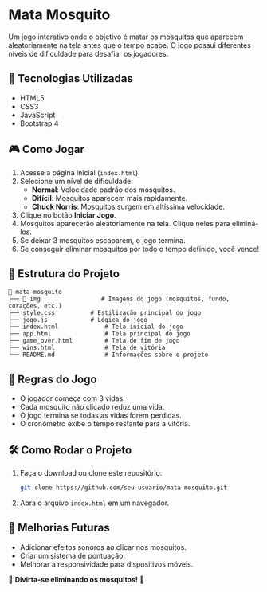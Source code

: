 # Mata Mosquito

Um jogo interativo onde o objetivo é matar os mosquitos que aparecem aleatoriamente na tela antes que o tempo acabe. O jogo possui diferentes níveis de dificuldade para desafiar os jogadores.

## 📌 Tecnologias Utilizadas
- HTML5
- CSS3
- JavaScript
- Bootstrap 4

## 🎮 Como Jogar
1. Acesse a página inicial (`index.html`).
2. Selecione um nível de dificuldade:
   - **Normal**: Velocidade padrão dos mosquitos.
   - **Difícil**: Mosquitos aparecem mais rapidamente.
   - **Chuck Norris**: Mosquitos surgem em altíssima velocidade.
3. Clique no botão **Iniciar Jogo**.
4. Mosquitos aparecerão aleatoriamente na tela. Clique neles para eliminá-los.
5. Se deixar 3 mosquitos escaparem, o jogo termina.
6. Se conseguir eliminar mosquitos por todo o tempo definido, você vence!

## 📂 Estrutura do Projeto
```
📂 mata-mosquito
├── 📂 img                 # Imagens do jogo (mosquitos, fundo, corações, etc.)
├── style.css          # Estilização principal do jogo
├── jogo.js            # Lógica do jogo
├── index.html             # Tela inicial do jogo
├── app.html               # Tela principal do jogo
├── game_over.html         # Tela de fim de jogo
├── wins.html              # Tela de vitória
└── README.md              # Informações sobre o projeto
```

## 📜 Regras do Jogo
- O jogador começa com 3 vidas.
- Cada mosquito não clicado reduz uma vida.
- O jogo termina se todas as vidas forem perdidas.
- O cronômetro exibe o tempo restante para a vitória.

## 🛠️ Como Rodar o Projeto
1. Faça o download ou clone este repositório:
   ```bash
   git clone https://github.com/seu-usuario/mata-mosquito.git
   ```
2. Abra o arquivo `index.html` em um navegador.

## 📌 Melhorias Futuras
- Adicionar efeitos sonoros ao clicar nos mosquitos.
- Criar um sistema de pontuação.
- Melhorar a responsividade para dispositivos móveis.

🎯 **Divirta-se eliminando os mosquitos!** 🚀

